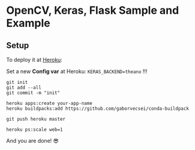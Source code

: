 # OpenCV, Keras, Flask Sample and Example

## Setup

To deploy it at [Heroku](https://www.heroku.com/):

Set a new **Config var** at Heroku:
`KERAS_BACKEND=theano` !!!

```
git init
git add --all
git commit -m "init"

heroku apps:create your-app-name
heroku buildpacks:add https://github.com/gaborvecsei/conda-buildpack

git push heroku master

heroku ps:scale web=1
```

And you are done! :sunglasses: